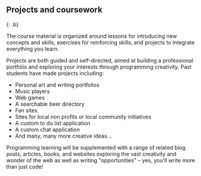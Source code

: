 ## Projects and coursework
{: .b}

The course material is organized around lessons for introducing new concepts and skills, exercises for reinforcing skills, and projects to integrate everything you learn.

Projects are both guided and self-directed, aimed at building a professional portfolio and exploring your interests through programming creativity. Past students have made projects including:

* Personal art and writing portfolios
* Music players
* Web games
* A searchable beer directory
* Fan sites
* Sites for local non profits or local community initiatives
* A custom to do list application
* A custom chat application
* And many, many more creative ideas...

Programming learning will be supplemented with a range of related blog posts, articles, books, and websites exploring the vast creativity and wonder of the web as well as writing "opportunities" – yes, you'll write more than just code!
